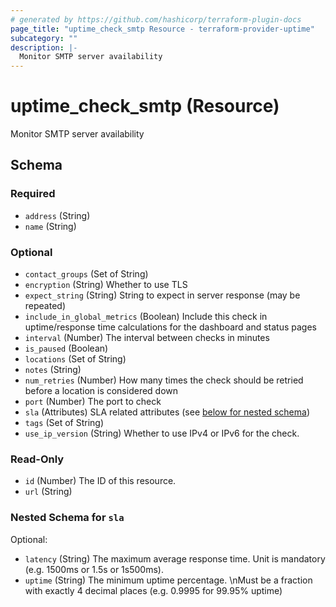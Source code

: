 ```yaml
---
# generated by https://github.com/hashicorp/terraform-plugin-docs
page_title: "uptime_check_smtp Resource - terraform-provider-uptime"
subcategory: ""
description: |-
  Monitor SMTP server availability
---
```


# uptime_check_smtp (Resource)

Monitor SMTP server availability



<!-- schema generated by tfplugindocs -->
## Schema

### Required

- `address` (String)
- `name` (String)

### Optional

- `contact_groups` (Set of String)
- `encryption` (String) Whether to use TLS
- `expect_string` (String) String to expect in server response (may be repeated)
- `include_in_global_metrics` (Boolean) Include this check in uptime/response time calculations for the dashboard and status pages
- `interval` (Number) The interval between checks in minutes
- `is_paused` (Boolean)
- `locations` (Set of String)
- `notes` (String)
- `num_retries` (Number) How many times the check should be retried before a location is considered down
- `port` (Number) The port to check
- `sla` (Attributes) SLA related attributes (see [below for nested schema](#nestedatt--sla))
- `tags` (Set of String)
- `use_ip_version` (String) Whether to use IPv4 or IPv6 for the check.

### Read-Only

- `id` (Number) The ID of this resource.
- `url` (String)

<a id="nestedatt--sla"></a>
### Nested Schema for `sla`

Optional:

- `latency` (String) The maximum average response time. Unit is mandatory (e.g. 1500ms or 1.5s or 1s500ms).
- `uptime` (String) The minimum uptime percentage. \nMust be a fraction with exactly 4 decimal places (e.g. 0.9995 for 99.95% uptime)


